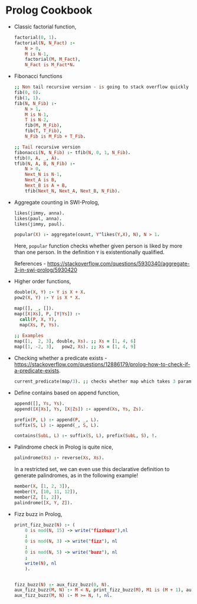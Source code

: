 # Prolog Cookbook 

- Classic factorial function,

  ```prolog
  factorial(0, 1).
  factorial(N, N_Fact) :-
      N > 0,
      M is N-1,
      factorial(M, M_Fact),
      N_Fact is M_Fact*N.

  ```

- Fibonacci functions

  ```prolog
  ;; Non tail recursive version - is going to stack overflow quickly
  fib(0, 0).
  fib(1, 1).
  fib(N, N_Fib) :-
      N > 1,
      M is N-1,
      T is N-2,
      fib(M, M_Fib),
      fib(T, T_Fib),
      N_Fib is M_Fib + T_Fib.

  ;; Tail recursive version
  fibonacci(N, N_Fib) :- tfib(N, 0, 1, N_Fib).
  tfib(0, A, _, A).
  tfib(N, A, B, N_Fib) :-
      N > 0,
      Next_N is N-1,
      Next_A is B,
      Next_B is A + B,
      tfib(Next_N, Next_A, Next_B, N_Fib).
  ```
- Aggregate counting in SWI-Prolog,
  
  ```prolog
  likes(jimmy, anna).
  likes(paul, anna).
  likes(jimmy, paul).

  popular(X) :- aggregate(count, Y^likes(Y,X), N), N > 1.
  ```
  
  Here, `popular` function checks whether given person is liked by more than one
  person. In the definition `Y` is existentionally qualified.
  
  References - <https://stackoverflow.com/questions/5930340/aggregate-3-in-swi-prolog/5930420>
- Higher order functions,

  ```prolog
  double(X, Y) :- Y is X + X.
  pow2(X, Y) :- Y is X * X.
  
  map([], _, []).
  map([X|Xs], P, [Y|Ys]) :-
    call(P, X, Y),
    map(Xs, P, Ys).
    
  ;; Examples
  map([1,  2, 3], double, Xs). ;; Xs = [1, 4, 6]
  map([1, -2, 3],   pow2, Xs). ;; Xs = [1, 4, 9]
  ```
- Checking whether a predicate exists -
  https://stackoverflow.com/questions/12886179/prolog-how-to-check-if-a-predicate-exists.
  
  ```prolog
  current_predicate(map/3). ;; checks whether map which takes 3 parameters exists
  ```
- Define contains based on append function,
  ```prolog
  append([], Ys, Ys).
  append([X|Xs], Ys, [X|Zs]) :- append(Xs, Ys, Zs).

  prefix(P, L) :- append(P, _, L).
  suffix(S, L) :- append(_, S, L).

  contains(SubL, L) :- suffix(S, L), prefix(SubL, S), !.
  ```
- Palindrome check in Prolog is quite nice,
  ```prolog
  palindrome(Xs) :- reverse(Xs, Xs).
  ```

  In a restricted set, we can even use this declarative definition to generate
  palindromes, as in the following example!
  
  ```prolog
  member(X, [1, 2, 3]),
  member(Y, [10, 11, 12]),
  member(Z, [1, 2]),
  palindrome([X, Y, Z]).
  ```
- Fizz buzz in Prolog,
  ```prolog
  print_fizz_buzz(N) :- (
      0 is mod(N, 15) -> write("fizzbuzz"),nl
      ;
      0 is mod(N, 3) -> write("fizz"), nl
      ;
      0 is mod(N, 5) -> write("buzz"), nl
      ;
      write(N), nl
      ).
  
  
  fizz_buzz(N) :- aux_fizz_buzz(0, N).
  aux_fizz_buzz(M, N) :- M < N, print_fizz_buzz(M), M1 is (M + 1), aux_fizz_buzz(M1, N).
  aux_fizz_buzz(M, N) :- M >= N, !, nl.
  ```

